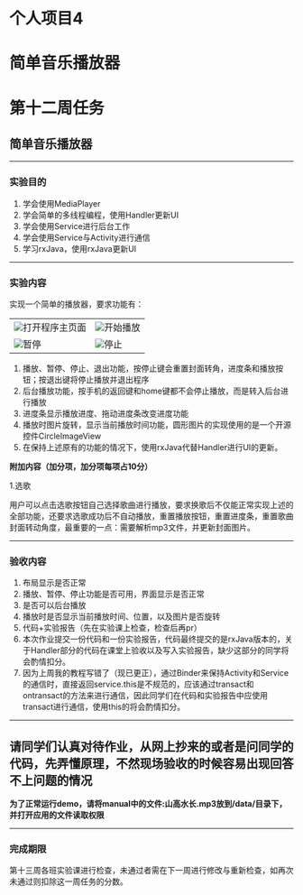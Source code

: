 # 个人项目4
# 简单音乐播放器

# 第十二周任务
## 简单音乐播放器
---

### 实验目的
1. 学会使用MediaPlayer
2. 学会简单的多线程编程，使用Handler更新UI
3. 学会使用Service进行后台工作
4. 学会使用Service与Activity进行通信
5. 学习rxJava，使用rxJava更新UI

---
### 实验内容
实现一个简单的播放器，要求功能有：  
<table>
    <tr>
        <td ><img src="https://gitee.com/code_sysu/PersonalProject4/raw/master/manual/images/fig1.jpg" >打开程序主页面</td>
        <td ><img src="https://gitee.com/code_sysu/PersonalProject4/raw/master/manual/images/fig2.jpg" >开始播放</td>
    </tr>
    <tr>
        <td ><img src="https://gitee.com/code_sysu/PersonalProject4/raw/master/manual/images/fig3.jpg" >暂停</td>
        <td ><img src="https://gitee.com/code_sysu/PersonalProject4/raw/master/manual/images/fig1.jpg" >停止</td>
    </tr>
</table>

1. 播放、暂停、停止、退出功能，按停止键会重置封面转角，进度条和播放按钮；按退出键将停止播放并退出程序
2. 后台播放功能，按手机的返回键和home键都不会停止播放，而是转入后台进行播放
3. 进度条显示播放进度、拖动进度条改变进度功能
4. 播放时图片旋转，显示当前播放时间功能，圆形图片的实现使用的是一个开源控件CircleImageView
5. 在保持上述原有的功能的情况下，使用rxJava代替Handler进行UI的更新。

**附加内容（加分项，加分项每项占10分）**

1.选歌

用户可以点击选歌按钮自己选择歌曲进行播放，要求换歌后不仅能正常实现上述的全部功能，还要求选歌成功后不自动播放，重置播放按钮，重置进度条，重置歌曲封面转动角度，最重要的一点：需要解析mp3文件，并更新封面图片。

---
### 验收内容
1. 布局显示是否正常
2. 播放、暂停、停止功能是否可用，界面显示是否正常
3. 是否可以后台播放
4. 播放时是否显示当前播放时间、位置，以及图片是否旋转
5. 代码+实验报告（先在实验课上检查，检查后再pr）
6. 本次作业提交一份代码和一份实验报告，代码最终提交的是rxJava版本的，关于Handler部分的代码在课堂上验收以及写入实验报告，缺少这部分的同学将会酌情扣分。
7. 因为上周我的教程写错了（现已更正），通过Binder来保持Activity和Service的通信时，直接返回service.this是不规范的，应该通过transact和ontransact的方法来进行通信，因此同学们在代码和实验报告中应使用transact进行通信，使用this的将会酌情扣分。

---
**请同学们认真对待作业，从网上抄来的或者是问同学的代码，先弄懂原理，不然现场验收的时候容易出现回答不上问题的情况**
---

**为了正常运行demo，请将manual中的文件:山高水长.mp3放到/data/目录下，并打开应用的文件读取权限**

---
### 完成期限
第十三周各班实验课进行检查，未通过者需在下一周进行修改与重新检查，如再次未通过则扣除这一周任务的分数。

